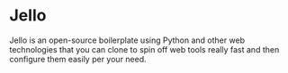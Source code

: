 # Jello
Jello is an open-source boilerplate using Python and other web technologies that you can clone to spin off web tools really fast and then configure them easily per your need.

